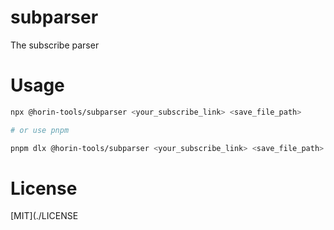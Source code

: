 # subparser

The subscribe parser

# Usage

```sh
npx @horin-tools/subparser <your_subscribe_link> <save_file_path>

# or use pnpm

pnpm dlx @horin-tools/subparser <your_subscribe_link> <save_file_path>
```

# License

[MIT](./LICENSE
